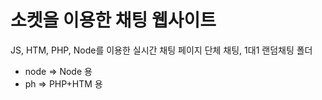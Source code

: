 # 소켓을 이용한 채팅 웹사이트

JS, HTM, PHP, Node를 이용한 실시간 채팅 페이지
단체 채팅, 1대1 랜덤채팅
폴더
- node => Node 용
- ph => PHP+HTM 용

